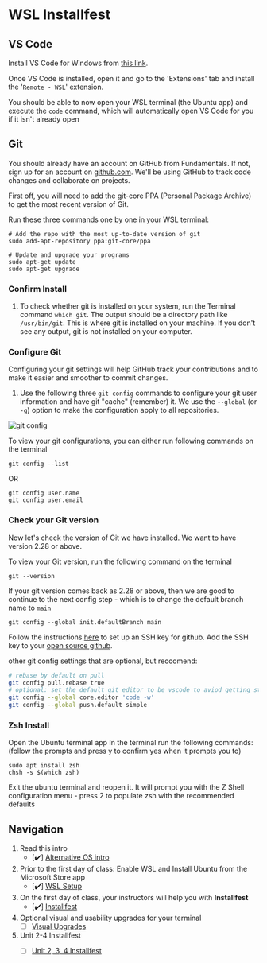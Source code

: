# WSL Installfest

## VS Code

Install VS Code for Windows from [this link](https://code.visualstudio.com/download).

Once VS Code is installed, open it and go to the 'Extensions' tab and install the '`Remote - WSL`' extension.

You should be able to now open your WSL terminal \(the Ubuntu app\) and execute the `code` command, which will automatically open VS Code for you if it isn't already open

## Git

You should already have an account on GitHub from Fundamentals. If not, sign up for an account on [github.com](http://github.com). We'll be using GitHub to track code changes and collaborate on projects.

First off, you will need to add the git-core PPA \(Personal Package Archive\) to get the most recent version of Git.

Run these three commands one by one in your WSL terminal:

```text
# Add the repo with the most up-to-date version of git
sudo add-apt-repository ppa:git-core/ppa

# Update and upgrade your programs
sudo apt-get update
sudo apt-get upgrade
```

### Confirm Install

1. To check whether git is installed on your system, run the Terminal command `which git`. The output should be a directory path like `/usr/bin/git`. This is where git is installed on your machine. If you don't see any output, git is not installed on your computer.

### Configure Git

Configuring your git settings will help GitHub track your contributions and to make it easier and smoother to commit changes.

1. Use the following three `git config` commands to configure your git user information and have git "cache" \(remember\) it. We use the `--global` \(or `-g`\) option to make the configuration apply to all repositories.

![git config](../../../.gitbook/assets/gitconfig.png)

To view your git configurations, you can either run following commands on the terminal

```text
git config --list
```

OR

```text
git config user.name
git config user.email
```

### Check your Git version

Now let's check the version of Git we have installed. We want to have version 2.28 or above.

To view your Git version, run the following command on the terminal

```text
git --version
```

If your git version comes back as 2.28 or above, then we are good to continue to the next config step - which is to change the default branch name to `main`

```text
git config --global init.defaultBranch main
```

Follow the instructions [here](https://gasei.gitbook.io/sei/00-config-deployment/installfest/osx/unit-1#optional-setting-up-an-ssh-key-for-github) to set up an SSH key for github. Add the SSH key to your [open source github](https://github.com/). 

other git config settings that are optional, but reccomend:

```bash
# rebase by default on pull
git config pull.rebase true
# optional: set the default git editor to be vscode to aviod getting stuck in vim
git config --global core.editor 'code -w'
git config --global push.default simple
```

### Zsh Install

Open the Ubuntu terminal app In the terminal run the following commands: \(follow the prompts and press y to confirm yes when it prompts you to\)

```text
sudo apt install zsh
chsh -s $(which zsh)
```

Exit the ubuntu terminal and reopen it. It will prompt you with the Z Shell configuration menu - press 2 to populate zsh with the recommended defaults



## Navigation

1. Read this intro
   * \[✔️\] [Alternative OS intro](./)  
2. Prior to the first day of class: Enable WSL and Install Ubuntu from the Microsoft Store app
   * \[✔️\] [WSL Setup](wsl-setup.md)
3. On the first day of class, your instructors will help you with **Installfest**
   * \[✔️\] [Installfest](wsl-installfest.md)
4. Optional visual and usability upgrades for your terminal
   * [ ] [Visual Upgrades](upgrades.md)
5. Unit 2-4 Installfest
   * [ ] [Unit 2, 3, 4 Installfest](wsl-unit234.md)

